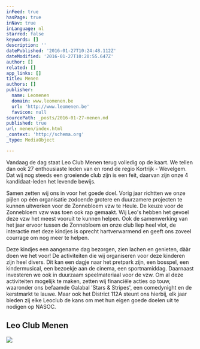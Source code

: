 ```yaml
---
inFeed: true
hasPage: true
inNav: true
inLanguage: nl
starred: false
keywords: []
description: ''
datePublished: '2016-01-27T10:24:48.112Z'
dateModified: '2016-01-27T10:20:55.647Z'
author: []
related: []
app_links: []
title: Menen
authors: []
publisher:
  name: Leomenen
  domain: www.leomenen.be
  url: 'http://www.leomenen.be'
  favicon: null
sourcePath: _posts/2016-01-27-menen.md
published: true
url: menen/index.html
_context: 'http://schema.org'
_type: MediaObject

---
```

Vandaag de dag staat Leo Club Menen terug volledig op de kaart. We tellen dan ook 27 enthousiaste leden van en rond de regio Kortrijk - Wevelgem. Dat wij nog steeds een groeiende club zijn is een feit, daarvan zijn onze 4 kandidaat-leden het levende bewijs.

Samen zetten wij ons in voor het goede doel. Vorig jaar richtten we onze pijlen op één organisatie zodoende grotere en duurzamere projecten te kunnen uitwerken voor de Zonnebloem vzw te Heule. De keuze voor de Zonnebloem vzw was toen ook rap gemaakt. Wij Leo's hebben het gevoel deze vzw het meest vooruit te kunnen helpen. Ook de samenwerking van het jaar ervoor tussen de Zonnebloem en onze club liep heel vlot, de interactie met deze kindjes is oprecht hartverwarmend en geeft ons zoveel courrage om nog meer te helpen.

Deze kindjes een aangename dag bezorgen, zien lachen en genieten, dààr doen we het voor! De activiteiten die wij organiseren voor deze kinderen zijn heel divers. Dit kan een dagje naar het pretpark zijn, een bosspel, een kindermusical, een bezoekje aan de cinema, een sportnamiddag. Daarnaast investeren we ook in duurzaam speelmateriaal voor de vzw. Om al deze activiteiten mogelijk te maken, zetten wij financiële acties op touw, waaronder ons befaamde Galabal 'Stars & Stripes', een comedynight en de kerstmarkt te lauwe. Maar ook het District 112A steunt ons hierbij, elk jaar bieden zij elke Leoclub de kans om met hun eigen goede doelen uit te nodigen op NASOC.

<article style=""><h1>Leo Club Menen</h1><img src="http://www.leomenen.be/images/FUNDRAISING/Kerstmarkt%20(2).jpg" /></article>
